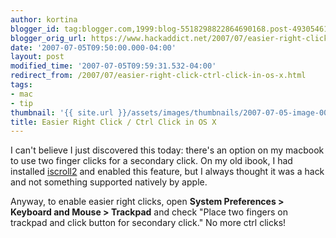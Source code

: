 ```yaml
---
author: kortina
blogger_id: tag:blogger.com,1999:blog-5518298822864690168.post-4930546106813819373
blogger_orig_url: https://www.hackaddict.net/2007/07/easier-right-click-ctrl-click-in-os-x.html
date: '2007-07-05T09:50:00.000-04:00'
layout: post
modified_time: '2007-07-05T09:59:31.532-04:00'
redirect_from: /2007/07/easier-right-click-ctrl-click-in-os-x.html
tags:
- mac
- tip
thumbnail: '{{ site.url }}/assets/images/thumbnails/2007-07-05-image-0000.png'
title: Easier Right Click / Ctrl Click in OS X
---
```


I can't believe I just discovered this today: there's an option on my macbook to use two finger clicks for a secondary click.  On my old ibook, I had installed <a href="http://iscroll2.sourceforge.net/">iscroll2</a> and enabled this feature, but I always thought it was a hack and not something supported natively by apple.



Anyway, to enable easier right clicks, open <b>System Preferences &gt; Keyboard and Mouse &gt; Trackpad</b> and check "Place two fingers on trackpad and click button for secondary click." No more ctrl clicks!





<img alt="" border="0" id="BLOGGER_PHOTO_ID_5083710788539698898" src="{{ site.url }}/assets/images/posts/2007-07-05-image-0000.png" style="display:block; margin:0px auto 10px; text-align:center; "/>